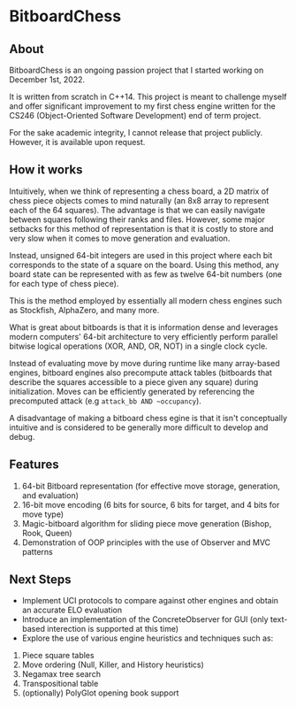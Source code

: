 # BitboardChess

## About
BitboardChess is an ongoing passion project that I started working on December 1st, 2022.

It is written from scratch in C++14. This project is meant to challenge myself and offer significant improvement to my first chess engine written
for the CS246 (Object-Oriented Software Development) end of term project.

For the sake academic integrity, I cannot release that project publicly. However, it is available upon request.

## How it works

Intuitively, when we think of representing a chess board, a 2D matrix of chess piece objects comes to mind naturally (an 8x8 array to represent each of the 64 squares). The advantage is that we can easily navigate between squares following their ranks and files. However, some major setbacks for this method of representation is that it is costly to store and very slow when it comes to move generation and evaluation.

Instead, unsigned 64-bit integers are used in this project where each bit corresponds to the state of a square on the board. Using this method, any board state can be represented with as few as twelve 64-bit numbers (one for each type of chess piece).

This is the method employed by essentially all modern chess engines such as Stockfish, AlphaZero, and many more.

What is great about bitboards is that it is information dense and leverages modern computers' 64-bit architecture to very efficiently perform parallel bitwise logical operations (XOR, AND, OR, NOT) in a single clock cycle.

Instead of evaluating move by move during runtime like many array-based engines, bitboard engines also precompute attack tables (bitboards that describe the squares accessible to a piece given any square) during initialization. Moves can be efficiently generated by referencing the precomputed attack (e.g  `attack_bb AND ~occupancy`).

A disadvantage of making a bitboard chess egine is that it isn't conceptually intuitive and is considered to be generally more difficult to develop and debug.

## Features

1. 64-bit Bitboard representation (for effective move storage, generation, and evaluation)
2. 16-bit move encoding (6 bits for source, 6 bits for target, and 4 bits for move type)
3. Magic-bitboard algorithm for sliding piece move generation (Bishop, Rook, Queen)
4. Demonstration of OOP principles with the use of Observer and MVC patterns

## Next Steps
- Implement UCI protocols to compare against other engines and obtain an accurate ELO evaluation
- Introduce an implementation of the ConcreteObserver for GUI (only text-based interection is supported at this time)
- Explore the use of various engine heuristics and techniques such as:
1. Piece square tables
2. Move ordering (Null, Killer, and History heuristics)
3. Negamax tree search
4. Transpositional table
5. (optionally) PolyGlot opening book support
